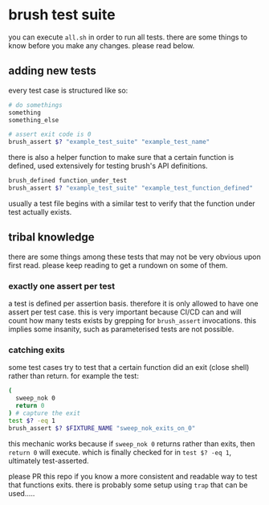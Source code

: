 # brush test suite

you can execute `all.sh` in order to run all tests. there are some things to know before you make
any changes. please read below.

## adding new tests

every test case is structured like so:

```bash
# do somethings
something
something_else

# assert exit code is 0
brush_assert $? "example_test_suite" "example_test_name"
```

there is also a helper function to make sure that a certain function is defined, used extensively
for testing brush's API definitions.

```bash
brush_defined function_under_test
brush_assert $? "example_test_suite" "example_test_function_defined"
```

usually a test file begins with a similar test to verify that the function under test actually
exists.

## tribal knowledge

there are some things among these tests that may not be very obvious upon first read. please keep
reading to get a rundown on some of them.

### exactly one assert per test

a test is defined per assertion basis. therefore it is only allowed to have one assert per test
case. this is very important because CI/CD can and will count how many tests exists by grepping
for `brush_assert` invocations.
this implies some insanity, such as parameterised tests are not possible.

### catching exits

some test cases try to test that a certain function did an exit (close shell) rather than return.
for example the test:

```bash
(
  sweep_nok 0
  return 0
) # capture the exit
test $? -eq 1
brush_assert $? $FIXTURE_NAME "sweep_nok_exits_on_0"
```

this mechanic works because if `sweep_nok 0` returns rather than exits, then `return 0` will
execute. which is finally checked for in `test $? -eq 1`, ultimately test-asserted.

please PR this repo if you know a more consistent and readable way to test that functions exits.
there is probably some setup using `trap` that can be used.....
